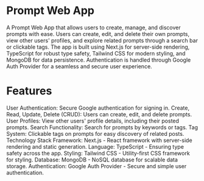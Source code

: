 # Prompt Web App
A Prompt Web App that allows users to create, manage, and discover prompts with ease. Users can create, edit, and delete their own prompts, view other users' profiles, and explore related prompts through a search bar or clickable tags. The app is built using Next.js for server-side rendering, TypeScript for robust type safety, Tailwind CSS for modern styling, and MongoDB for data persistence. Authentication is handled through Google Auth Provider for a seamless and secure user experience.

# Features
User Authentication: Secure Google authentication for signing in.
Create, Read, Update, Delete (CRUD): Users can create, edit, and delete prompts.
User Profiles: View other users' profile details, including their posted prompts.
Search Functionality: Search for prompts by keywords or tags.
Tag System: Clickable tags on prompts for easy discovery of related posts.
Technology Stack
Framework: Next.js - React framework with server-side rendering and static generation.
Language: TypeScript - Ensuring type safety across the app.
Styling: Tailwind CSS - Utility-first CSS framework for styling.
Database: MongoDB - NoSQL database for scalable data storage.
Authentication: Google Auth Provider - Secure and simple user authentication.
